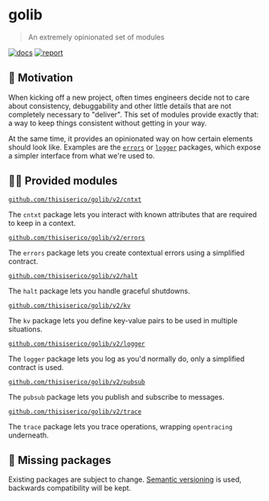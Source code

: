 # golib
> An extremely opinionated set of modules

[![docs](https://godoc.org/github.com/thisiserico/golib?status.svg)](http://godoc.org/github.com/thisiserico/golib) [![report](https://goreportcard.com/badge/github.com/thisiserico/golib)](https://goreportcard.com/report/github.com/thisiserico/golib)


## 🧐 Motivation
When kicking off a new project, often times engineers decide not to care about consistency, debuggability and other little details that are not completely necessary to "deliver".
This set of modules provide exactly that: a way to keep things consistent without getting in your way.

At the same time, it provides an opinionated way on how certain elements should look like. Examples are the [`errors`][errors] or [`logger`][logger] packages,
which expose a simpler interface from what we're used to.


## 👩‍💻 Provided modules
[`github.com/thisiserico/golib/v2/cntxt`][cntxt]

The `cntxt` package lets you interact with known attributes that are required to keep in a context.

[`github.com/thisiserico/golib/v2/errors`][errors]

The `errors` package lets you create contextual errors using a simplified contract.

[`github.com/thisiserico/golib/v2/halt`][halt]

The `halt` package lets you handle graceful shutdowns.

[`github.com/thisiserico/golib/v2/kv`][kv]

The `kv` package lets you define key-value pairs to be used in multiple situations.

[`github.com/thisiserico/golib/v2/logger`][logger]

The `logger` package lets you log as you'd normally do, only a simplified contract is used.

[`github.com/thisiserico/golib/v2/pubsub`][pubsub]

The `pubsub` package lets you publish and subscribe to messages.

[`github.com/thisiserico/golib/v2/trace`][trace]

The `trace` package lets you trace operations, wrapping `opentracing` underneath.


## 🥺 Missing packages
Existing packages are subject to change.
[Semantic versioning][semver] is used, backwards compatibility will be kept.


[cntxt]: tree/master/cntxt
[errors]: tree/master/errors
[halt]: tree/master/halt
[kv]: tree/master/kv
[logger]: tree/master/logger
[pubsub]: tree/master/pubsub
[trace]: tree/master/trace
[semver]: https://semver.org

